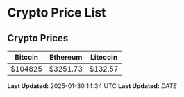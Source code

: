 # Crypto Price List

## Crypto Prices
| Bitcoin | Ethereum | Litecoin |
| ------- | -------- | -------- |
| $104825 | $3251.73 | $132.57 |
**Last Updated:** 2025-01-30 14:34 UTC
**Last Updated:** $DATE$
